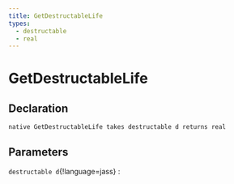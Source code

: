 ```yaml
---
title: GetDestructableLife
types:
  - destructable
  - real
---
```


# GetDestructableLife

## Declaration

```jass
native GetDestructableLife takes destructable d returns real
```

## Parameters
`destructable d`{!language=jass}
: 
